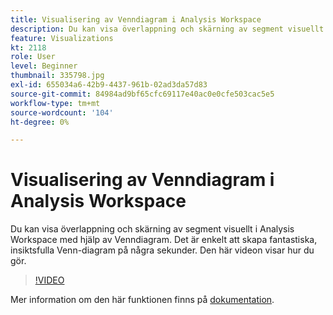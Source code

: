 ```yaml
---
title: Visualisering av Venndiagram i Analysis Workspace
description: Du kan visa överlappning och skärning av segment visuellt i Analysis Workspace med hjälp av Venndiagram. Det är enkelt att skapa fantastiska, insiktsfulla Venn-diagram på några sekunder. Den här videon visar hur du gör.
feature: Visualizations
kt: 2118
role: User
level: Beginner
thumbnail: 335798.jpg
exl-id: 655034a6-42b9-4437-961b-02ad3da57d83
source-git-commit: 84984ad9bf65cfc69117e40ac0e0cfe503cac5e5
workflow-type: tm+mt
source-wordcount: '104'
ht-degree: 0%

---
```


# Visualisering av Venndiagram i Analysis Workspace

Du kan visa överlappning och skärning av segment visuellt i Analysis Workspace med hjälp av Venndiagram. Det är enkelt att skapa fantastiska, insiktsfulla Venn-diagram på några sekunder. Den här videon visar hur du gör.

>[!VIDEO](https://video.tv.adobe.com/v/335798/?quality=12&learn=on)

Mer information om den här funktionen finns på [dokumentation](https://experienceleague.adobe.com/docs/analytics/analyze/analysis-workspace/visualizations/venn.html?lang=en).
